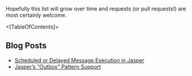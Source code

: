 <!--title:Jasper Tutorials-->

Hopefully this list will grow over time and requests (or pull requests!) are most certainly welcome.

<[TableOfContents]>

## Blog Posts

* [Scheduled or Delayed Message Execution in Jasper](https://jeremydmiller.com/2018/05/23/scheduled-or-delayed-message-execution-in-jasper/)
* [Jasper’s “Outbox” Pattern Support](https://jeremydmiller.com/2018/04/16/jaspers-outbox-pattern-support/)